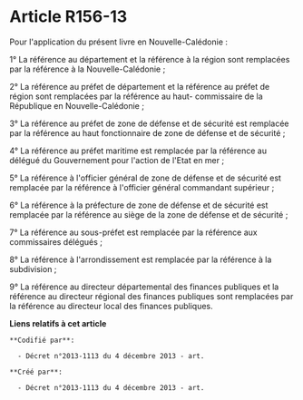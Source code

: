 # Article R156-13

Pour l'application du présent livre en Nouvelle-Calédonie :

1° La référence au département et la référence à la région sont remplacées par la référence à la Nouvelle-Calédonie ;

2° La référence au préfet de département et la référence au préfet de région sont remplacées par la référence au haut-
commissaire de la République en Nouvelle-Calédonie ;

3° La référence au préfet de zone de défense et de sécurité est remplacée par la référence au haut fonctionnaire de zone de
défense et de sécurité ;

4° La référence au préfet maritime est remplacée par la référence au délégué du Gouvernement pour l'action de l'Etat en mer ;

5° La référence à l'officier général de zone de défense et de sécurité est remplacée par la référence à l'officier général
commandant supérieur ;

6° La référence à la préfecture de zone de défense et de sécurité est remplacée par la référence au siège de la zone de
défense et de sécurité ;

7° La référence au sous-préfet est remplacée par la référence aux commissaires délégués ;

8° La référence à l'arrondissement est remplacée par la référence à la subdivision ;

9° La référence au directeur départemental des finances publiques et la référence au directeur régional des finances
publiques sont remplacées par la référence au directeur local des finances publiques.

**Liens relatifs à cet article**

	**Codifié par**:

	  - Décret n°2013-1113 du 4 décembre 2013 - art.

	**Créé par**:

	  - Décret n°2013-1113 du 4 décembre 2013 - art.
